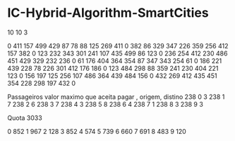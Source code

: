 # IC-Hybrid-Algorithm-SmartCities

10 10 3

0 411 157 499 429 87 78 88 125 269 
411 0 382 86 329 347 226 359 256 412 
157 382 0 123 232 343 301 241 107 435 
499 86 123 0 236 254 412 230 486 451 
429 329 232 236 0 61 176 404 364 354 
87 347 343 254 61 0 186 221 439 228 
78 226 301 412 176 186 0 123 484 298 
88 359 241 230 404 221 123 0 156 197 
125 256 107 486 364 439 484 156 0 432 
269 412 435 451 354 228 298 197 432 0 


Passageiros
valor maximo que aceita pagar , origem, distino
238 0 3
238 1 7
238 2 6
238 3 7
238 4 3
238 5 8
238 6 4
238 7 1
238 8 3
238 9 3


Quota
3033


0 852
1 967
2 128
3 852
4 574
5 739
6 660
7 691
8 483
9 120